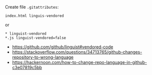 Create file `.gitattributes`:

`index.html linguis-vendored`

or

```
* linguist-vendored
*.js linguist-vendored=false
```

- https://github.com/github/linguist#vendored-code
- https://stackoverflow.com/questions/34713765/github-changes-repository-to-wrong-language
- https://hackernoon.com/how-to-change-repo-language-in-github-c3e07819c5bb

